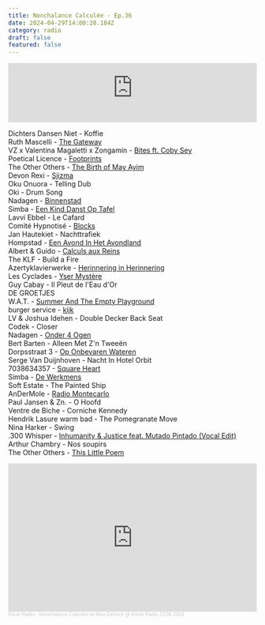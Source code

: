 ```yaml
---
title: Nonchalance Calculée - Ep.36
date: 2024-04-29T14:00:28.184Z
category: radio
draft: false
featured: false
---
```

<iframe width="100%" height="120" src="https://player-widget.mixcloud.com/widget/iframe/?hide_cover=1&light=1&feed=%2FKioskRadio%2Fnonchalance-calcul%C3%A9e-w-alex-deforce-kiosk-radio-22042024%2F" frameborder="0" ></iframe>

D﻿ichters Dansen Niet - Koffie\
Ruth Mascelli - [The Gateway](https://ruthmascelli.bandcamp.com/album/non-stop-healing-frequency)\
VZ x Valentina Magaletti x Zongamin - [Bites ft. Coby Sey](https://ad93.bandcamp.com/track/bites-feat-coby-sey)\
Poetical Licence - [Footprints](https://poeticallicence.bandcamp.com/album/footprints)\
T﻿he Other Others - [The Birth of May Ayim](https://jahtari.bandcamp.com/album/the-other-others)\
D﻿evon Rexi - [Sjizma](https://devonrexii.bandcamp.com/album/tambal-ep)\
Oku Onuora - Telling Dub\
Oki - Drum Song\
N﻿adagen - [Binnenstad](https://futuraresistenza.bandcamp.com/album/nadagen)\
S﻿imba - [Een Kind Danst Op Tafel](https://open.spotify.com/track/6BUhUJbinapAweCn1fuNyB)\
L﻿avvi Ebbel - Le Cafard\
Comité Hypnotisé - [Blocks](https://cortizona.bandcamp.com/album/dubs-pour-oh-la-la)\
J﻿an Hautekiet - Nachttrafiek\
H﻿ompstad - [Een Avond In Het Avondland](https://hompstad1.bandcamp.com/album/avondfaun)\
Albert & Guido - [Calculs aux Reins](https://stroomtv.bandcamp.com/album/if-paul-k-s-life-was-a-movie-this-would-be-the-soundtrack-of-his-death)\
T﻿he KLF - Build a Fire\
Azertyklavierwerke - [Herinnering in Herinnering](https://azertyklavierwerke.bandcamp.com/track/herinnering-in-herinnering-a-side)\
L﻿es Cyclades - [Yser Mystère](https://lescyclades.bandcamp.com/album/glika)\
G﻿uy Cabay - Il Pleut de l'Eau d'Or\
DE GROETJES\
W.A.T. - [Summer And The Empty Playground](https://stroomtv.bandcamp.com/track/summer-and-the-empty-playground) \
b﻿urger service - [kijk](https://burgerservice.bandcamp.com/album/demo)\
LV & Joshua Idehen - Double Decker Back Seat\
C﻿odek - Closer\
N﻿adagen - [Onder 4 Ogen](https://futuraresistenza.bandcamp.com/album/nadagen)\
B﻿ert Barten - Alleen Met Z'n Tweeën\
D﻿orpsstraat 3 - [Op Onbevaren Wateren](https://geertruida.bandcamp.com/album/op-onbevaren-wateren)\
Serge Van Duijnhoven - Nacht In Hotel Orbit\
7038634357 - [Square Heart](https://blankformseditions.bandcamp.com/track/square-heart)\
S﻿imba - [De Werkmens](https://open.spotify.com/track/1xePjm18N7Bl0BoZzK17LC)\
S﻿oft Estate - The Painted Ship\
AnDerMole - [Radio Montecarlo](https://ntoab.bandcamp.com/track/b3-andermole-radio-montecarlo)\
Paul Jansen & Zn. - O Hoofd\
Ventre de Biche - Corniche Kennedy\
Hendrik Lasure warm bad - The Pomegranate Move\
N﻿ina Harker - Swing\
.300 Whisper - [Inhumanity & Justice feat. Mutado Pintado (Vocal Edit)](https://offen.bandcamp.com/album/inhumanity-justice)\
Arthur Chambry - Nos soupirs\
T﻿he Other Others - [This Little Poem](https://jahtari.bandcamp.com/album/the-other-others)

<iframe width="100%" height="300" scrolling="no" frameborder="no" allow="autoplay" src="https://w.soundcloud.com/player/?url=https%3A//api.soundcloud.com/tracks/1805696943&color=%23101a27&auto_play=false&hide_related=false&show_comments=true&show_user=true&show_reposts=false&show_teaser=true&visual=true"></iframe><div style="font-size: 10px; color: #cccccc;line-break: anywhere;word-break: normal;overflow: hidden;  text-overflow: ellipsis; font-family: Interstate,Lucida Grande,Lucida Sans Unicode,Lucida Sans,Garuda,Verdana,Tahoma,sans-serif;font-weight: 100;"><a href="https://soundcloud.com/kioskradio" title="Kiosk Radio" target="_blank" style="color: #cccccc; text-decoration: none;">Kiosk Radio</a> · <a href="https://soundcloud.com/kioskradio/nonchalance-calculee-540383171" title="Nonchalance Calculée w/ Alex Deforce @ Kiosk Radio 22.04.2024" target="_blank" style="color: #cccccc; text-decoration: none;">Nonchalance Calculée w/ Alex Deforce @ Kiosk Radio 22.04.2024</a></div>